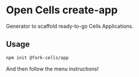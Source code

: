 # Open Cells create-app

Generator to scaffold ready-to-go Cells Applications.

## Usage

```sh
npm init @fork-cells/app
```

And then follow the menu instructions!
